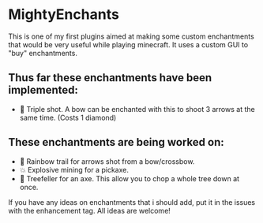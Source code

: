 # MightyEnchants
This is one of my first plugins aimed at making some custom enchantments that would be very useful while playing minecraft. It uses a custom GUI to "buy" enchantments.

## Thus far these enchantments have been implemented:
-  :bow_and_arrow: Triple shot. A bow can be enchanted with this to shoot 3 arrows at the same time. (Costs 1 diamond)

## These enchantments are being worked on:
- 🌈 Rainbow trail for arrows shot from a bow/crossbow.
- 💥 Explosive mining for a pickaxe.
- 🌲 Treefeller for an axe. This allow you to chop a whole tree down at once.



If you have any ideas on enchantments that i should add, put it in the issues with the enhancement tag. All ideas are welcome!
